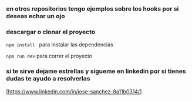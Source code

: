 ### en otros repositorios tengo ejemplos sobre los hooks por si deseas echar un ojo

### descargar o clonar el proyecto

`npm install ` para instalar las dependencias

`npm run dev` para correr el proyecto

### si te sirve dejame estrellas y sigueme en linkedin por si tienes dudas te ayudo a resolverlas

[https://www.linkedin.com/in/jose-sanchez-8a11b0314/]
